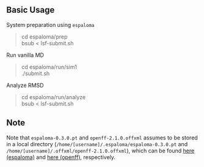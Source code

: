 ## Basic Usage
System preparation using `espaloma`
> cd espaloma/prep  
> bsub < lsf-submit.sh

Run vanilla MD
> cd espaloma/run/sim1  
> ./submit.sh

Analyze RMSD
> cd espaloma/run/analyze  
> bsub < lsf-submit.sh


## Note
Note that `espaloma-0.3.0.pt` and `openff-2.1.0.offxml` assumes to be stored in a local directory (`/home/[username]/.espaloma/espaloma-0.3.0.pt` and `/home/[username]/.offxml/openff-2.1.0.offxml`), which can be found [here (espaloma)](https://github.com/choderalab/espaloma/releases/tag/0.3.1) and [here (openff)](https://github.com/openforcefield/openff-forcefields), respectively.